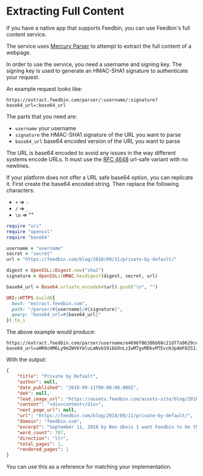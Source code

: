 Extracting Full Content
=======================

If you have a native app that supports Feedbin, you can use Feedbin's full content service.

The service uses [Mercury Parser](https://github.com/postlight/mercury-parser) to attempt to extract the full content of a webpage.

In order to use the service, you need a username and signing key. The signing key is used to generate an HMAC-SHA1 signature to authenticate your request.

An example request looks like:

```
https://extract.feedbin.com/parser/:username/:signature?base64_url=:base64_url
```

The parts that you need are:

- `username` your username
- `signature` the HMAC-SHA1 signature of the URL you want to parse
- `base64_url` base64 encoded version of the URL you want to parse

The URL is base64 encoded to avoid any issues in the way different systems encode URLs. It must use the [RFC 4648](https://tools.ietf.org/html/rfc4648#section-5) url-safe variant with no newlines.

If your platform does not offer a URL safe base64 option, you can replicate it. First create the base64 encoded string. Then replace the following characters:

- `+` => `-`
- `/` => `_`
- `\n` => ""


```ruby
require "uri"
require "openssl"
require "base64"

username = "username"
secret = "secret"
url = "https://feedbin.com/blog/2018/09/11/private-by-default/"

digest = OpenSSL::Digest.new("sha1")
signature = OpenSSL::HMAC.hexdigest(digest, secret, url)

base64_url = Base64.urlsafe_encode64(url).gsub("\n", "")

URI::HTTPS.build({
  host: "extract.feedbin.com",
  path: "/parser/#{username}/#{signature}",
  query: "base64_url=#{base64_url}"
}).to_s
```

The above example would produce:

```
https://extract.feedbin.com/parser/username/e4696f8630bb68c21d77a9629ce8d063d8e5f81c?base64_url=aHR0cHM6Ly9mZWVkYmluLmNvbS9ibG9nLzIwMTgvMDkvMTEvcHJpdmF0ZS1ieS1kZWZhdWx0Lw==
```

With the output:

```json
{
    "title": "Private by Default",
    "author": null,
    "date_published": "2018-09-11T00:00:00.000Z",
    "dek": null,
    "lead_image_url": "https://assets.feedbin.com/assets-site/blog/2018-09-11/embed-3f43088538ae5ed7e585c00013adc13a915fd35de31990b3081a085b963ed7dd.png",
    "content": "<div>content</div>",
    "next_page_url": null,
    "url": "https://feedbin.com/blog/2018/09/11/private-by-default/",
    "domain": "feedbin.com",
    "excerpt": "September 11, 2018 by Ben Ubois I want Feedbin to be the opposite of Big Social. I think people should have the right not to be tracked on the Internet and Feedbin can help facilitate that. Since&hellip;",
    "word_count": 787,
    "direction": "ltr",
    "total_pages": 1,
    "rendered_pages": 1
}
```

You can use this as a reference for matching your implementation.
